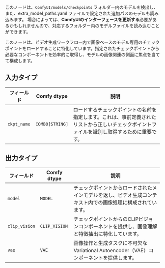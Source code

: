 このノードは、`ComfyUI/models/checkpoints` フォルダー内のモデルを検出し、
また、extra_model_paths.yaml ファイルで設定された追加パスのモデルも読み込みます。
場合によっては、**ComfyUIのインターフェースを更新する**必要があるかもしれませんので、対応するフォルダー内のモデルファイルを読み込むことができます。


このノードは、ビデオ生成ワークフロー内で画像ベースのモデル専用のチェックポイントをロードすることに特化しています。指定されたチェックポイントから必要なコンポーネントを効率的に取得し、モデルの画像関連の側面に焦点を当てて構成します。

## 入力タイプ

| フィールド   | Comfy dtype | 説明                                                                       |
|------------|-------------|-----------------------------------------------------------------------------------|
| `ckpt_name`| `COMBO[STRING]` | ロードするチェックポイントの名前を指定します。これは、事前定義されたリストから正しいチェックポイントファイルを識別し取得するために重要です。 |

## 出力タイプ

| フィールド  | Comfy dtype | 説明                                                                                   |
|-----------|-------------|-----------------------------------------------------------------------------------------------|
| `model`   | `MODEL`     | チェックポイントからロードされたメインモデルを返し、ビデオ生成コンテキスト内での画像処理に構成されています。 |
| `clip_vision` | `CLIP_VISION` | チェックポイントからのCLIPビジョンコンポーネントを提供し、画像理解と特徴抽出に特化しています。 |
| `vae`     | `VAE`       | 画像操作と生成タスクに不可欠なVariational Autoencoder（VAE）コンポーネントを提供します。 |